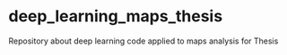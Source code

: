 # deep_learning_maps_thesis
Repository about deep learning code applied to maps analysis for Thesis
